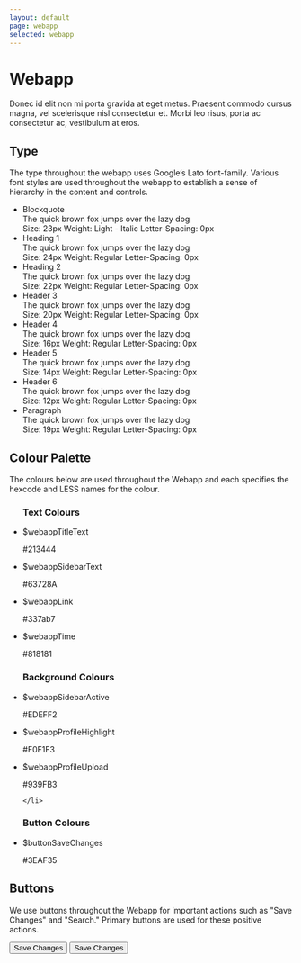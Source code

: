 ```yaml
---
layout: default
page: webapp
selected: webapp
---
```




# Webapp

Donec id elit non mi porta gravida at eget metus. Praesent commodo cursus magna, vel scelerisque nisl consectetur et. Morbi leo risus, porta ac consectetur ac, vestibulum at eros.

## Type

The type throughout the webapp uses Google’s Lato font-family. Various font styles are used throughout the webapp to establish a sense of hierarchy in the content and controls.

<ul class="main__content__block styling__block"  markdown="0">
	<li class="type__block">
		<div class="paragraph--meta paragraph--meta--top">Blockquote</div>
		<div class="text--pageBlockquote">The quick brown fox jumps over the lazy dog</div>
		<div class="paragraph--meta paragraph--meta--bottom">
			<span>Size: 23px</span>
			<span>Weight: Light - Italic</span>
			<span>Letter-Spacing: 0px</span>
		</div>
	</li>
	<li class="type__block">
		<div class="paragraph--meta paragraph--meta--top">Heading 1</div>
		<div class="text--pageTitle-Header-One">The quick brown fox jumps over the lazy dog</div>
		<div class="paragraph--meta paragraph--meta--bottom">
			<span>Size: 24px</span>
			<span>Weight: Regular</span>
			<span>Letter-Spacing: 0px</span>
		</div>
	</li>
	<li class="type__block">
		<div class="paragraph--meta paragraph--meta--top">Heading 2</div>
		<div class="text--pageTitle-Header-Two">The quick brown fox jumps over the lazy dog</div>
		<div class="paragraph--meta paragraph--meta--bottom">
			<span>Size: 22px</span>
			<span>Weight: Regular</span>
			<span>Letter-Spacing: 0px</span>
		</div>
	</li>
	<li class="type__block">
		<div class="paragraph--meta paragraph--meta--top">Header 3</div>
		<div class="text--pageTitle-Header-Three">The quick brown fox jumps over the lazy dog</div>
		<div class="paragraph--meta paragraph--meta--bottom">
			<span>Size: 20px</span>
			<span>Weight: Regular</span>
			<span>Letter-Spacing: 0px</span>
		</div>
	</li>
	<li class="type__block">
		<div class="paragraph--meta paragraph--meta--top">Header 4</div>
		<div class="text--pageTitle-Header-Four">The quick brown fox jumps over the lazy dog</div>
		<div class="paragraph--meta paragraph--meta--bottom">
			<span>Size: 16px</span>
			<span>Weight: Regular</span>
			<span>Letter-Spacing: 0px</span>
		</div>
	</li>
	<li class="type__block">
		<div class="paragraph--meta paragraph--meta--top">Header 5</div>
		<div class="ttext--pageTitle-Header-Five">The quick brown fox jumps over the lazy dog</div>
		<div class="paragraph--meta paragraph--meta--bottom">
			<span>Size: 14px</span>
			<span>Weight: Regular</span>
			<span>Letter-Spacing: 0px</span>
		</div>
	</li>
	<li class="type__block">
		<div class="paragraph--meta paragraph--meta--top">Header 6</div>
		<div class="text--pageTitle-Header-Six">The quick brown fox jumps over the lazy dog</div>
		<div class="paragraph--meta paragraph--meta--bottom">
			<span>Size: 12px</span>
			<span>Weight: Regular</span>
			<span>Letter-Spacing: 0px</span>
		</div>
	</li>
		<li class="type__block">
		<div class="paragraph--meta paragraph--meta--top">Paragraph</div>
		<div class="text--pageParagraph">The quick brown fox jumps over the lazy dog</div>
		<div class="paragraph--meta paragraph--meta--bottom">
			<span>Size: 19px</span>
			<span>Weight: Regular</span>
			<span>Letter-Spacing: 0px</span>
		</div>
	</li>
</ul>



## Colour Palette

The colours below are used throughout the Webapp and each specifies the hexcode and LESS names for the colour.   
<ul class="main__content__block padding__30"  markdown="0">
	<h3 class="float__left width__100">Text Colours</h3>
	<li class="colour__block colour__block--WebappOne">
		<div class="colour__block__info">
			<p>$webappTitleText</p>
			<p>#213444</p>
		</div>
	</li>
	<li class="colour__block colour__block--WebappTwo">
		<div class="colour__block__info">
			<p>$webappSidebarText</p>
			<p>#63728A</p>
		</div>
	</li>
	<li class="colour__block colour__block--WebappThree">
		<div class="colour__block__info">
			<p>$webappLink</p>
			<p>#337ab7</p>
		</div>
	</li>
	<li class="colour__block colour__block--WebappFour">
		<div class="colour__block__info">
			<p>$webappTime</p>
			<p>#818181</p>
		</div>
	</li>
</ul>


<ul class="main__content__block padding__30"  markdown="0">
	<h3 class="float__left width__100">Background Colours</h3>
	<li class="colour__block colour__block--WebappFive">
		<div class="colour__block__info">
			<p>$webappSidebarActive</p>
			<p>#EDEFF2</p>
		</div>
	</li>
	<li class="colour__block colour__block--WebappSix">
		<div class="colour__block__info">
			<p>$webappProfileHighlight</p>
			<p>#F0F1F3</p>
		</div>
	</li>
	<li class="colour__block colour__block--WebappSeven">
		<div class="colour__block__info">
			<p>$webappProfileUpload</p>
			<p>#939FB3</p>
		</div>

	</li>

</ul>

<ul class="main__content__block padding__100"  markdown="0">
	<h3 class="float__left width__100">Button Colours</h3>
	<li class="colour__block colour__block--WebappEight">
		<div class="colour__block__info">
			<p>$buttonSaveChanges</p>
			<p>#3EAF35</p>
		</div>
	</li>

</ul>

## Buttons

We use buttons throughout the Webapp for important actions such as "Save Changes" and "Search." Primary buttons are used for these positive actions.

<div class="main__content__block padding__100"  markdown="0">
	<button class="button--WebappPrimary ">Save Changes</button>
	<button class="webappButton--disabled ">Save Changes</button>
</div>
